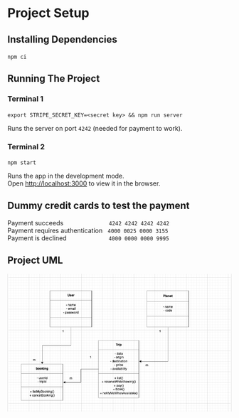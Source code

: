 # Project Setup
## Installing Dependencies

`npm ci`

## Running The Project
### Terminal 1
`export STRIPE_SECRET_KEY=<secret key> && npm run server`

Runs the server on port `4242` (needed for payment to work).
### Terminal 2
`npm start`

Runs the app in the development mode.\
Open [http://localhost:3000](http://localhost:3000) to view it in the browser.

## Dummy credit cards to test the payment
Payment succeeds&nbsp;&nbsp;&nbsp;&nbsp;&nbsp;&nbsp;&nbsp;&nbsp;&nbsp;&nbsp;&nbsp;&nbsp;&nbsp;&nbsp;&nbsp;&nbsp;&nbsp;&nbsp;&nbsp;&nbsp;&nbsp;&nbsp;&nbsp;&nbsp;&nbsp; `4242 4242 4242 4242`\
Payment requires authentication&nbsp;&nbsp; `4000 0025 0000 3155`\
Payment is declined &nbsp;&nbsp;&nbsp;&nbsp;&nbsp;&nbsp;&nbsp;&nbsp;&nbsp;&nbsp;&nbsp;&nbsp;&nbsp;&nbsp;&nbsp;&nbsp;&nbsp;&nbsp;&nbsp;&nbsp;&nbsp;&nbsp;&nbsp;`4000 0000 0000 9995`


## Project UML
![Image](public/uml.png)